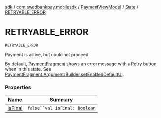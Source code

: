 [sdk](../../../../index.md) / [com.swedbankpay.mobilesdk](../../../index.md) / [PaymentViewModel](../../index.md) / [State](../index.md) / [RETRYABLE_ERROR](./index.md)

# RETRYABLE_ERROR

`RETRYABLE_ERROR`

Payment is active, but could not proceed.

By default, [PaymentFragment](../../../-payment-fragment/index.md) shows an error message with a Retry button
when in this state. See [PaymentFragment.ArgumentsBuilder.setEnabledDefaultUI](../../../-payment-fragment/-arguments-builder/set-enabled-default-u-i.md).

### Properties

| Name | Summary |
|---|---|
| [isFinal](is-final.md) | `false``val isFinal: `[`Boolean`](https://kotlinlang.org/api/latest/jvm/stdlib/kotlin/-boolean/index.html) |

